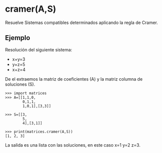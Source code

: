 # cramer(A,S) #

Resuelve Sistemas compatibles determinados aplicando la regla de Cramer.

## Ejemplo ##
Resolución del siguiente sistema:
  * x+y=3
  * y+z=5
  * x+z=4

De el extraemos la matriz de coeficientes (A) y la matriz columna de soluciones (S).

```
>>> import matrices
>>> A=[[1,1,0,
        0,1,1,
        1,0,1],[3,3]]

>>> S=[[3,
        5,
        4],[3,1]]

>>> print(matrices.cramer(A,S))
[1, 2, 3]

```
La salida es una lista con las soluciones, en este caso x=1 y=2 z=3.